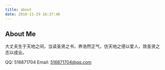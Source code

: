 ```yaml
---
title: about
date: 2018-11-29 16:37:46
---
```

## About Me
大丈夫生于天地之间，当读圣贤之书，养浩然正气，仿天地之德以爱人，效圣贤之志以成业。

QQ: 516871704
Email: 516871704@qq.com
